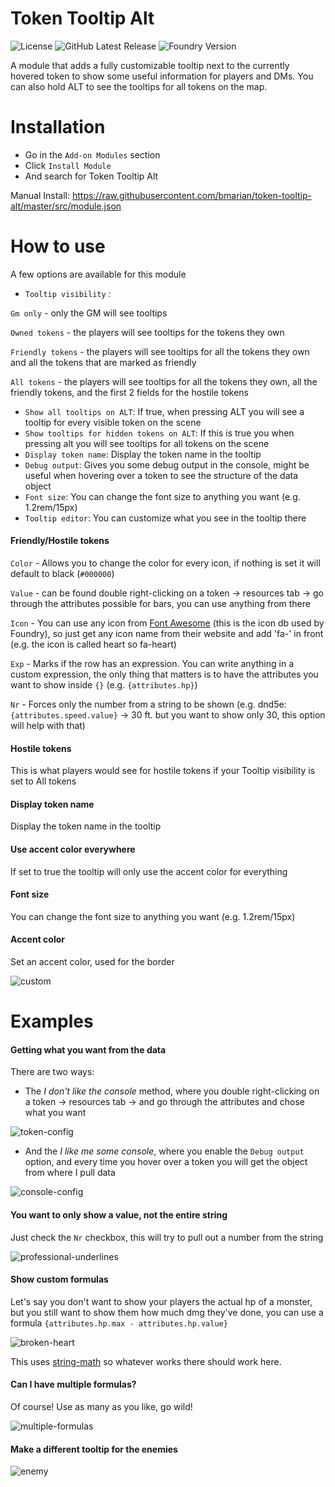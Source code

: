 # Token Tooltip Alt
![License](https://img.shields.io/github/license/bmarian/token-tooltip-alt?style=for-the-badge)
![GitHub Latest Release](https://img.shields.io/github/release/bmarian/token-tooltip-alt?style=for-the-badge)
![Foundry Version](https://img.shields.io/badge/FoundryVTT-0.7.3-blueviolet?style=for-the-badge)

A module that adds a fully customizable tooltip next to the currently hovered token to show some useful information for players and DMs.
You can also hold ALT to see the tooltips for all tokens on the map.

# Installation
- Go in the `Add-on Modules` section
- Click `Install Module`
- And search for Token Tooltip Alt

Manual Install: https://raw.githubusercontent.com/bmarian/token-tooltip-alt/master/src/module.json

# How to use
A few options are available for this module
- `Tooltip visibility` :

`Gm only` - only the GM will see tooltips

`Owned tokens` - the players will see tooltips for the tokens they own

`Friendly tokens` - the players will see tooltips for all the tokens they own and all the tokens that are marked as friendly

`All tokens` - the players will see tooltips for all the tokens they own, all the friendly tokens, and the first 2 fields for the hostile tokens

- `Show all tooltips on ALT`: If true, when pressing ALT you will see a tooltip for every visible token on the scene
- `Show tooltips for hidden tokens on ALT`: If this is true you when pressing alt you will see tooltips for all tokens on the scene
- `Display token name`: Display the token name in the tooltip
- `Debug output`: Gives you some debug output in the console, might be useful when hovering over a token to see the structure of the data object  
- `Font size`: You can change the font size to anything you want (e.g. 1.2rem/15px)
- `Tooltip editor`: You can customize what you see in the tooltip there

#### Friendly/Hostile tokens
`Color` - Allows you to change the color for every icon, if nothing is set it will default to black (`#000000`) 

`Value` - can be found double right-clicking on a token -> resources tab -> go through the attributes possible for bars, you can use anything from there

`Icon` - You can use any icon from [Font Awesome](https://fontawesome.com/icons?d=gallery) (this is the icon db used by Foundry), so just get any icon name from their website and add 'fa-' in front (e.g. the icon is called heart so fa-heart)

`Exp` - Marks if the row has an expression. You can write anything in a custom expression, the only thing that matters is to have the attributes you want to show inside `{}` (e.g. `{attributes.hp}`)

`Nr` - Forces only the number from a string to be shown (e.g. dnd5e: `{attributes.speed.value}` -> 30 ft. but you want to show only 30, this option will help with that)

#### Hostile tokens 
This is what players would see for hostile tokens if your Tooltip visibility is set to All tokens

#### Display token name
Display the token name in the tooltip 

#### Use accent color everywhere
If set to true the tooltip will only use the accent color for everything

#### Font size
You can change the font size to anything you want (e.g. 1.2rem/15px)

#### Accent color
Set an accent color, used for the border

![custom](https://i.imgur.com/clVu89L.png)

# Examples

#### Getting what you want from the data
There are two ways:
- The _I don't like the console_ method, where you double right-clicking on a token -> resources tab -> and go through the attributes and chose what you want

![token-config](https://i.imgur.com/c0h1bOY.png)

- And the _I like me some console_, where you enable the `Debug output` option, and every time you hover over a token you will get the object from where I pull data

![console-config](https://i.imgur.com/Vi6rFkn.png)

#### You want to only show a value, not the entire string
Just check the `Nr` checkbox, this will try to pull out a number from the string

![professional-underlines](https://i.imgur.com/mEL6G9a.png)

#### Show custom formulas
Let's say you don't want to show your players the actual hp of a monster, but you still want to show them how much dmg they've done, 
you can use a formula `{attributes.hp.max - attributes.hp.value}`

![broken-heart](https://i.imgur.com/oTu8Tga.png)

This uses [string-math](https://github.com/devrafalko/string-math) so whatever works there should work here.

#### Can I have multiple formulas?
Of course! Use as many as you like, go wild!

![multiple-formulas](https://i.imgur.com/I26dsGs.png)

#### Make a different tooltip for the enemies

![enemy](https://i.imgur.com/MGHA6UZ.png)
